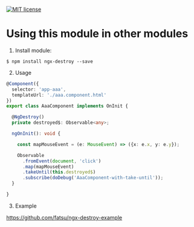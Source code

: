 [![MIT license](http://img.shields.io/badge/license-MIT-brightgreen.svg)](http://opensource.org/licenses/MIT)

# Using this module in other modules

1. Install module:

`$ npm install ngx-destroy --save`

2. Usage

```typescript
@Component({
  selector: 'app-aaa',
  templateUrl: './aaa.component.html'
})
export class AaaComponent implements OnInit {

  @NgDestroy()
  private destroyed$: Observable<any>;

  ngOnInit(): void {

    const mapMouseEvent = (e: MouseEvent) => ({x: e.x, y: e.y});

    Observable
      .fromEvent(document, 'click')
      .map(mapMouseEvent)
      .takeUntil(this.destroyed$)
      .subscribe(doDebug('AaaComponent-with-take-until'));
  }

}
```
3. Example

https://github.com/fatsu/ngx-destroy-example
